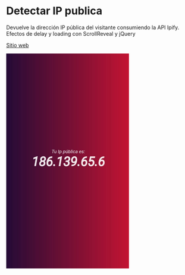 

# Detectar IP publica

Devuelve la dirección IP pública del visitante consumiendo la API Ipify. Efectos de delay y loading con ScrollReveal y jQuery


[Sitio web](https://franco954.github.io/Detectar-IP-Publica/) 


<img src="./img/app.jpeg" width="330">
